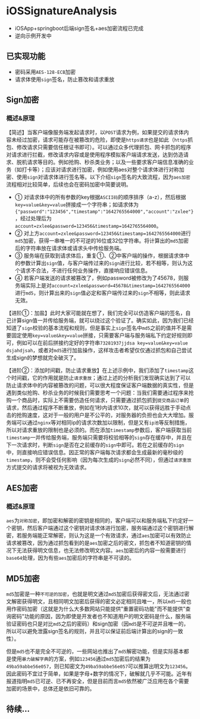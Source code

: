 # iOSSignatureAnalysis

* iOSApp+springboot后端sign签名+aes加密流程已完成
* 逆向示例开发中

## 已实现功能

* 密码采用`AES-128-ECB`加密
* 请求体使用`sign`签名，防止篡改和请求重放

## Sign加密

### 概述&原理

【简述】当客户端像服务端发起请求时，以`POST`请求为例，如果提交的请求体内容未经过加密，请求可能存在被篡改的危险，即使是`https请求`也是如此（`https`抓包、修改请求只需要信任根证书即可）。可以通过众多代理抓包、网卡抓包的程序对请求进行拦截，修改请求内容或是使用程序模拟客户端请求发送，达到仿造请求、脱机请求等目的。例如抢购、秒杀类业务；以及一些要求客户端信息准确的业务（如打卡等）；应该对请求进行加密，例如使用aes对整个请求体进行对称加密、使用`sign`对请求体进行签名等。以下介绍`sign`签名的大致流程，因为`aes加密`流程相对比较简单，后续也会在密码加密中简要说明。

* ① 对请求体中的所有参数的key根据`ASCII码`的顺序排序（a-z），然后根据`key=value&key=value`拼接成一个字符串；如请求体为`{"password":"123456","timestamp":"1642765564000","account":"zxlee"}`，经过处理后为`account=zxlee&password=123456&timestamp=1642765564000`。
* ② 对上方`account=zxlee&password=123456&timestamp=1642765564000`进行`md5`加密，获得一串唯一的不可逆的16位或32位字符串。将计算出的`md5`加密后的字符串放在请求体或请求头中传给服务端。
* ③ 服务端在获取到请求体后，重复①、②中客户端的操作，根据请求体中的参数计算出`sign`值，与客户端传过来的`sign`进行比较，若不相等，则认为这个请求不合法，不进行任何业务操作，直接响应错误信息。
* ④ 若客户端发送的请求被篡改了，例如password被修改为了45678，则服务端实际上是对`account=zxlee&password=45678&timestamp=1642765564000`进行`md5`，则计算出来的`sign`值必定和客户端传过来的`sign`不相等，则此请求无效。

【进阶①：加盐】此时大家可能就在想了，我们完全可以仿造客户端的签名，自己计算sign值一并传给服务端，就可以绕过这个验证了。确实如此，因为我们已经知道了`sign`校验的基本流程和规则，但是事实上`sign`签名中`md5`之前的值并不是需要固定使用`key=value&key=value`拼接，只需要客户端与服务端私下约定好规则即可，例如可以在前后拼接约定好的字符串`73281937jjdsa key=value&key=value dsjahdjsah`，或者对`md5`进行加盐操作，这样攻击者希望仅仅通过抓包和自己尝试生成sign的梦想就完全破灭了。

【进阶②：添加时间戳，防止请求重放】在上述示例中，我们添加了`timestamp`这个时间戳，它的作用就是防止`请求重放`；通过上述的分析我们发现确实达到了可以防止请求体中的内容被篡改的问题，可以很大程度保证客户端数据的真实性，但是遇到类似抢购、秒杀业务的时候我们需要思考一个问题：当我们需要通过程序来抢购一个商品时，实际上不需要仿造任何请求，只需要通过抓包抓到`提交商品订单`的请求，然后通过程序不断重放，例如在1秒内请求10次，就可以获得远胜于手动点击的抢购速度，这对于一般的用户是不公平的，对服务器的负担也会大大增加。服务端可以通过`nginx`等对相同ip的请求次数加以限制，但是又有`ip池`等反制措施，所以对请求重放的限制也是必须的。而在添加`timestamp`参数后，客户端获取当前`timestamp`一并传给服务端，服务端只需要将校验相等的`sign`存在缓存中，并且在下一次请求时，判断`sign`是否在之前缓存的`sign`中即可。若在之前缓存的`sign`中，则直接响应错误信息。因正常的客户端每次请求都会生成最新的毫秒级的`timestamp`，则不会受任何影响（因为每次生成的`sign`必然不同），但通过`请求重放`方式提交的请求将被视为无效请求。

## AES加密

### 概述&原理

`aes`为`对称加密`，即加密和解密的密钥是相同的，客户端可以和服务端私下约定好一个密钥，然后客户端通过这个密钥对请求体进行加密，服务端通过这个密钥进行解密，若服务端能正常解密，则认为这是一个有效请求，通过`aes`加密可以有效防止请求被篡改，因为通过抓包看到的是`aes`加密之后的密文，抓包者不知道密钥的情况下无法获得明文信息，也无法修改明文内容。`aes`加密后的内容一般需要进行`base64`处理，因为有些`aes`加密后的字符串是不可读的。

## MD5加密

`md5`加密是一种`不可逆的加密`，也就是明文通过`md5`加密后获得密文后，无法通过密文解密获得明文，且相同明文加密后获得的密文必定相同且唯一，所以`md5`一般也用作密码加密（这就是为什么大多数网站只能提供"重置密码功能"而不能提供"查询密码"功能的原因，因为即使是开发者也不知道用户的明文密码是什么，服务端验证密码也只是对比`md5`之后的密码）和sign加密（因`md5`是不可逆并且唯一的，所以可以避免泄露sign签名的规则，并且可以保证前后端计算出的sign的一致性）。

但是`md5`也不是完全不可逆的，一些网站也推出了`md5`解密功能，但是实际基本都是使用`暴力破解字典`的方案，例如`123456`通过`md5`加密后的结果为`49ba59abbe56e057`，则已知密文为`49ba59abbe56e057`可以推算出明文为`123456`。因此密码不宜过于简单，如果是字母+数字的情况下，破解就几乎不可能。近年有报道指明`md5`已可逆、已不再安全，但是目前而言`md5`依然被广泛应用在各个需要加密的场景中，总体还是依旧可靠的。

## 待续...





